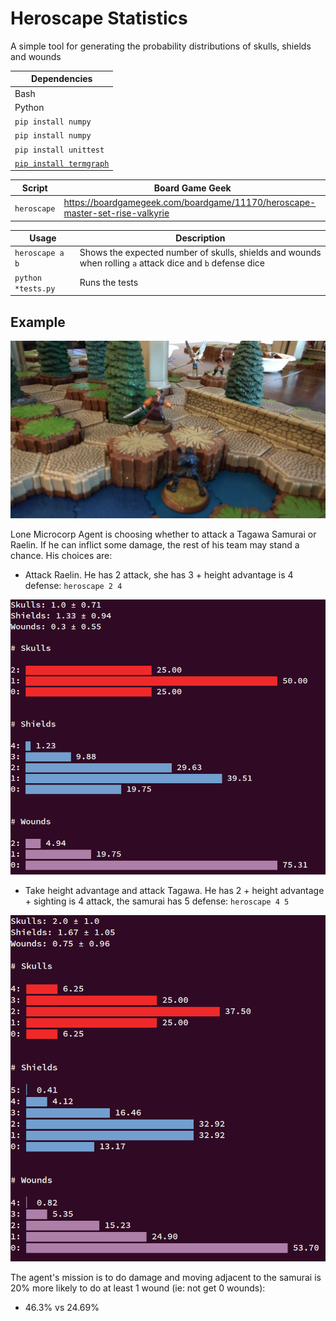 # Heroscape Statistics

A simple tool for generating the probability distributions of skulls, shields and wounds

| Dependencies                                                 |
| ---                                                          |
| Bash                                                         |
| Python                                                       |
| `pip install numpy`                                          |
| `pip install numpy`                                          |
| `pip install unittest`                                       |
| [`pip install termgraph`](https://github.com/mkaz/termgraph) |

| Script      | Board Game Geek                                                              |
| ---         | ---                                                                          |
| `heroscape` | https://boardgamegeek.com/boardgame/11170/heroscape-master-set-rise-valkyrie |

| Usage              | Description                                                                                               |
| ---                | ---                                                                                                       |
| `heroscape a b`    | Shows the expected number of skulls, shields and wounds when rolling `a` attack dice and `b` defense dice |
| `python *tests.py` | Runs the tests                                                                                            |

## Example

![microcorp.png](images/microcorp.png)

Lone Microcorp Agent is choosing whether to attack a Tagawa Samurai or Raelin. If he can inflict some damage, the rest of his team may stand a chance. His choices are:

 - Attack Raelin. He has 2 attack, she has 3 + height advantage is 4 defense: `heroscape 2 4`

![heroscape 2 4](images/heroscape_2_4.png)

 - Take height advantage and attack Tagawa. He has 2 + height advantage + sighting is 4 attack, the samurai has 5 defense: `heroscape 4 5`

![heroscape 4 5](images/heroscape_4_5.png)

The agent's mission is to do damage and moving adjacent to the samurai is 20% more likely to do at least 1 wound (ie: not get 0 wounds): 

 - 46.3% vs 24.69%
